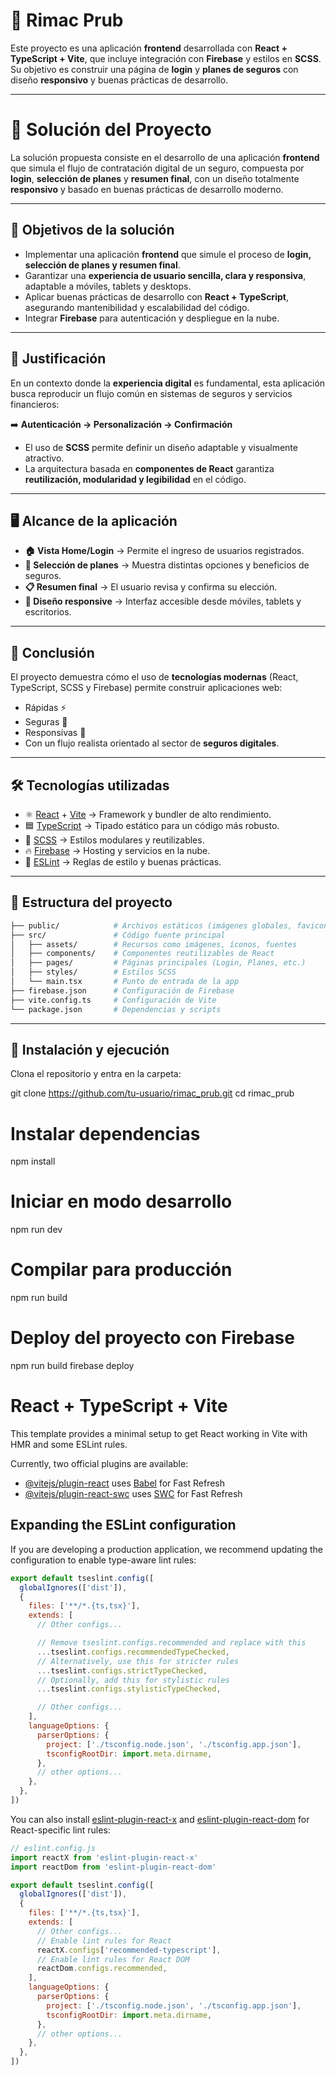 # 🌟 Rimac Prub

Este proyecto es una aplicación **frontend** desarrollada con **React + TypeScript + Vite**, que incluye integración con **Firebase** y estilos en **SCSS**.  
Su objetivo es construir una página de **login** y **planes de seguros** con diseño **responsivo** y buenas prácticas de desarrollo.

---
# 🌟 Solución del Proyecto

La solución propuesta consiste en el desarrollo de una aplicación **frontend** que simula el flujo de contratación digital de un seguro, compuesta por **login**, **selección de planes** y **resumen final**, con un diseño totalmente **responsivo** y basado en buenas prácticas de desarrollo moderno.  

---

## 🎯 Objetivos de la solución
- Implementar una aplicación **frontend** que simule el proceso de **login, selección de planes y resumen final**.  
- Garantizar una **experiencia de usuario sencilla, clara y responsiva**, adaptable a móviles, tablets y desktops.  
- Aplicar buenas prácticas de desarrollo con **React + TypeScript**, asegurando mantenibilidad y escalabilidad del código.  
- Integrar **Firebase** para autenticación y despliegue en la nube.  

---

## 📌 Justificación
En un contexto donde la **experiencia digital** es fundamental, esta aplicación busca reproducir un flujo común en sistemas de seguros y servicios financieros:  

➡️ **Autenticación → Personalización → Confirmación**  

- El uso de **SCSS** permite definir un diseño adaptable y visualmente atractivo.  
- La arquitectura basada en **componentes de React** garantiza **reutilización, modularidad y legibilidad** en el código.  

---

## 🖥️ Alcance de la aplicación
- **🏠 Vista Home/Login** → Permite el ingreso de usuarios registrados.  
- **📑 Selección de planes** → Muestra distintas opciones y beneficios de seguros.  
- **📋 Resumen final** → El usuario revisa y confirma su elección.  
- **📱 Diseño responsive** → Interfaz accesible desde móviles, tablets y escritorios.  

---

## 🚀 Conclusión
El proyecto demuestra cómo el uso de **tecnologías modernas** (React, TypeScript, SCSS y Firebase) permite construir aplicaciones web:  
- Rápidas ⚡  
- Seguras 🔐  
- Responsivas 📱  
- Con un flujo realista orientado al sector de **seguros digitales**.  

---

## 🛠️ Tecnologías utilizadas
- ⚛️ [React](https://react.dev/) + [Vite](https://vitejs.dev/) → Framework y bundler de alto rendimiento.  
- 🟦 [TypeScript](https://www.typescriptlang.org/) → Tipado estático para un código más robusto.  
- 🎨 [SCSS](https://sass-lang.com/) → Estilos modulares y reutilizables.  
- 🔥 [Firebase](https://firebase.google.com/) → Hosting y servicios en la nube.  
- 📏 [ESLint](https://eslint.org/) → Reglas de estilo y buenas prácticas.  

---

## 📂 Estructura del proyecto
```bash
├── public/            # Archivos estáticos (imágenes globales, favicon, etc.)
├── src/               # Código fuente principal
│   ├── assets/        # Recursos como imágenes, íconos, fuentes
│   ├── components/    # Componentes reutilizables de React
│   ├── pages/         # Páginas principales (Login, Planes, etc.)
│   ├── styles/        # Estilos SCSS
│   └── main.tsx       # Punto de entrada de la app
├── firebase.json      # Configuración de Firebase
├── vite.config.ts     # Configuración de Vite
└── package.json       # Dependencias y scripts
```


---

## 🚀 Instalación y ejecución

Clona el repositorio y entra en la carpeta:


git clone https://github.com/tu-usuario/rimac_prub.git
cd rimac_prub


# Instalar dependencias
npm install

# Iniciar en modo desarrollo
npm run dev

# Compilar para producción
npm run build

# Deploy del proyecto con Firebase
npm run build
firebase deploy


# React + TypeScript + Vite

This template provides a minimal setup to get React working in Vite with HMR and some ESLint rules.

Currently, two official plugins are available:

- [@vitejs/plugin-react](https://github.com/vitejs/vite-plugin-react/blob/main/packages/plugin-react) uses [Babel](https://babeljs.io/) for Fast Refresh
- [@vitejs/plugin-react-swc](https://github.com/vitejs/vite-plugin-react/blob/main/packages/plugin-react-swc) uses [SWC](https://swc.rs/) for Fast Refresh

## Expanding the ESLint configuration

If you are developing a production application, we recommend updating the configuration to enable type-aware lint rules:

```js
export default tseslint.config([
  globalIgnores(['dist']),
  {
    files: ['**/*.{ts,tsx}'],
    extends: [
      // Other configs...

      // Remove tseslint.configs.recommended and replace with this
      ...tseslint.configs.recommendedTypeChecked,
      // Alternatively, use this for stricter rules
      ...tseslint.configs.strictTypeChecked,
      // Optionally, add this for stylistic rules
      ...tseslint.configs.stylisticTypeChecked,

      // Other configs...
    ],
    languageOptions: {
      parserOptions: {
        project: ['./tsconfig.node.json', './tsconfig.app.json'],
        tsconfigRootDir: import.meta.dirname,
      },
      // other options...
    },
  },
])
```

You can also install [eslint-plugin-react-x](https://github.com/Rel1cx/eslint-react/tree/main/packages/plugins/eslint-plugin-react-x) and [eslint-plugin-react-dom](https://github.com/Rel1cx/eslint-react/tree/main/packages/plugins/eslint-plugin-react-dom) for React-specific lint rules:

```js
// eslint.config.js
import reactX from 'eslint-plugin-react-x'
import reactDom from 'eslint-plugin-react-dom'

export default tseslint.config([
  globalIgnores(['dist']),
  {
    files: ['**/*.{ts,tsx}'],
    extends: [
      // Other configs...
      // Enable lint rules for React
      reactX.configs['recommended-typescript'],
      // Enable lint rules for React DOM
      reactDom.configs.recommended,
    ],
    languageOptions: {
      parserOptions: {
        project: ['./tsconfig.node.json', './tsconfig.app.json'],
        tsconfigRootDir: import.meta.dirname,
      },
      // other options...
    },
  },
])
```

